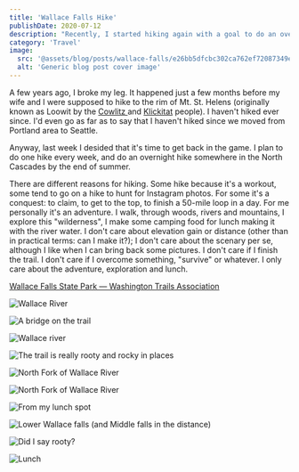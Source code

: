 ```yaml
---
title: 'Wallace Falls Hike'
publishDate: 2020-07-12
description: "Recently, I started hiking again with a goal to do an overnight hike in the North Cascades by the end of summer. Here's a bunch of photos from Wallace Falls trail."
category: 'Travel'
image:
  src: '@assets/blog/posts/wallace-falls/e26bb5dfcbc302ca762ef72087349e06e55d79e7-2000x2667.jpg'
  alt: 'Generic blog post cover image'
---
```


A few years ago, I broke my leg. It happened just a few months before my wife and I were supposed to hike to the rim of Mt. St. Helens (originally known as Loowit by the [Cowlitz ](https://www.cowlitz.org/)and [Klickitat](https://en.wikipedia.org/wiki/Klickitat_people) people). I haven't hiked ever since. I'd even go as far as to say that I haven't hiked since we moved from Portland area to Seattle.

Anyway, last week I desided that it's time to get back in the game. I plan to do one hike every week, and do an overnight hike somewhere in the North Cascades by the end of summer.

There are different reasons for hiking. Some hike because it's a workout, some tend to go on a hike to hunt for Instagram photos. For some it's a conquest: to claim, to get to the top, to finish a 50-mile loop in a day. For me personally it's an adventure. I walk, through woods, rivers and mountains, I explore this "wilderness", I make some camping food for lunch making it with the river water. I don't care about elevation gain or distance (other than in practical terms: can I make it?); I don't care about the scenary per se, although I like when I can bring back some pictures. I don't care if I finish the trail. I don't care if I overcome something, "survive" or whatever. I only care about the adventure, exploration and lunch.

[Wallace Falls State Park — Washington Trails Association](https://www.wta.org/go-hiking/hikes/wallace-falls)

![Wallace River](assets/blog/posts/wallace-falls/78bcf907c6f2666aaf17c1fa3dfbe8315e817e99-2000x1500.jpg)

![A bridge on the trail](assets/blog/posts/wallace-falls/b292425e86975bf788185454a9d18525de5f6347-1600x2134.jpg)

![Wallace river](assets/blog/posts/wallace-falls/4eb9ef08b7d2cd4410dd869a07ed39cec7663edc-2000x2667.jpg)

![The trail is really rooty and rocky in places](assets/blog/posts/wallace-falls/c823c2202984fbd7465030d3cb59a57b9013b2fc-2000x2667.jpg)

![North Fork of Wallace River](assets/blog/posts/wallace-falls/9f987259a2acba0689882f5ec7171872381467f2-1600x2134.jpg)

![North Fork of Wallace River](assets/blog/posts/wallace-falls/98532bbde2cd63205867f0315cfe05125c5a4ff4-2000x2667.jpg)

![From my lunch spot](assets/blog/posts/wallace-falls/05fd0a5d53765a7f2af483f776ce9c9b1f956dbb-2000x1500.jpg)

![Lower Wallace falls (and Middle falls in the distance)](assets/blog/posts/wallace-falls/86687c8f4907947a38edc397f92bb050bdf7ef23-2000x2667.jpg)

![Did I say rooty?](assets/blog/posts/wallace-falls/ee4736c8df0e71622a1a5f39a22638f824a2c548-1600x2134.jpg)

![Lunch](assets/blog/posts/wallace-falls/e26bb5dfcbc302ca762ef72087349e06e55d79e7-2000x2667.jpg)
